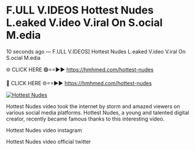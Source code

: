 # F.ULL V.IDEOS Hottest Nudes L.eaked V.ideo V.iral On S.ocial M.edia

10 seconds ago — F.ULL V.IDEOS] Hottest Nudes L.eaked V.ideo V.iral On S.ocial M.edia

🌐 CLICK HERE 🟢==►► https://hmhmed.com/hottest-nudes

🔴 CLICK HERE 🌐==►► https://hmhmed.com/hottest-nudes

[![Hottest Nudes](https://i.imgur.com/dJHk4Zq.gif)](https://hmhmed.com/hottest-nudes)

Hottest Nudes video took the internet by storm and amazed viewers on various social media platforms. Hottest Nudes, a young and talented digital creator, recently became famous thanks to this interesting video.

Hottest Nudes video instagram

Hottest Nudes video official twitter